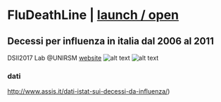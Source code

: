 # FluDeathLine | [launch / open](http://dsii-2017-unirsm.github.io/ccristiano22/FluDeathLine)
## Decessi per influenza in italia dal 2006 al 2011 ##
DSII2017 Lab @UNIRSM [website](http://dsii-2017-unirsm.github.io)
![alt text]()
![alt text](https://i.imgur.com/Y4nZOf1.jpg)
### dati ###
http://www.assis.it/dati-istat-sui-decessi-da-influenza/)
